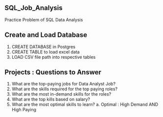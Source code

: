 ## SQL_Job_Analysis
Practice Problem of SQL Data Analysis

## Create and Load Database
1. CREATE DATABASE in Postgres
2. CREATE TABLE to load excel data 
3. LOAD CSV file path into respective tables

## Projects : Questions to Answer
1. What are the top-paying jobs for Data Analyst Job?
2. What are the skills required for the top paying roles?
3. What are the most in-demand skills for the roles?
4. What are the top kills based on salary?
5. What are the most optimal skills to learn?
     a. Optimal : High Demand AND High Paying
